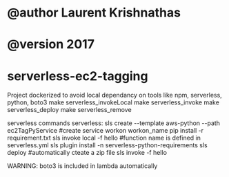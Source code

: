# @author Laurent Krishnathas
# @version 2017


# serverless-ec2-tagging
    
Project dockerized to avoid local dependancy on tools like npm, serverless, python, boto3
    make serverless_invokeLocal
    make serverless_invoke
    make serverless_deploy
    make serverless_remove

    
serverless commands
serverless:
    sls create --template aws-python --path ec2TagPyService     #create service
    workon workon_name
    pip install -r requirement.txt
    sls invoke local -f hello                                   #function name is defined in serverless.yml
    sls plugin install -n serverless-python-requirements
    sls deploy                                                  #automatically cteate a zip file
    sls invoke -f hello
        
    
    
WARNING: boto3 is included in lambda automatically    



